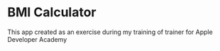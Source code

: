 # BMI Calculator

This app created as an exercise during my training of trainer for Apple Developer Academy
